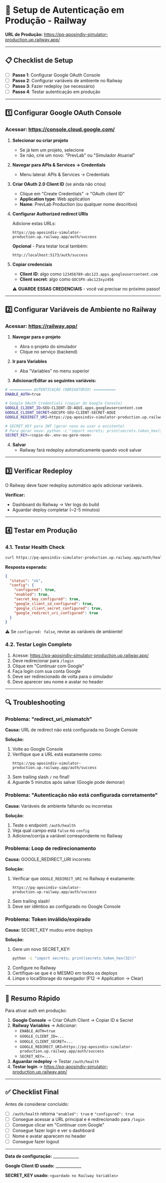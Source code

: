# 🚀 Setup de Autenticação em Produção - Railway

**URL de Produção:** https://pq-aposindiv-simulator-production.up.railway.app/

---

## 📋 Checklist de Setup

- [ ] **Passo 1**: Configurar Google OAuth Console
- [ ] **Passo 2**: Configurar variáveis de ambiente no Railway
- [ ] **Passo 3**: Fazer redeploy (se necessário)
- [ ] **Passo 4**: Testar autenticação em produção

---

## 1️⃣ Configurar Google OAuth Console

### Acessar: https://console.cloud.google.com/

1. **Selecionar ou criar projeto**
   - Se já tem um projeto, selecione
   - Se não, crie um novo: "PrevLab" ou "Simulador Atuarial"

2. **Navegar para APIs & Services → Credentials**
   - Menu lateral: APIs & Services → Credentials

3. **Criar OAuth 2.0 Client ID** (se ainda não criou)
   - Clique em "Create Credentials" → "OAuth client ID"
   - **Application type**: Web application
   - **Name**: PrevLab Production (ou qualquer nome descritivo)

4. **Configurar Authorized redirect URIs**

   Adicione estas URLs:
   ```
   https://pq-aposindiv-simulator-production.up.railway.app/auth/success
   ```

   **Opcional** - Para testar local também:
   ```
   http://localhost:5173/auth/success
   ```

5. **Copiar credenciais**
   - **Client ID**: algo como `123456789-abc123.apps.googleusercontent.com`
   - **Client secret**: algo como `GOCSPX-abc123xyz456`

   ⚠️ **GUARDE ESSAS CREDENCIAIS** - você vai precisar no próximo passo!

---

## 2️⃣ Configurar Variáveis de Ambiente no Railway

### Acessar: https://railway.app/

1. **Navegar para o projeto**
   - Abra o projeto do simulador
   - Clique no serviço (backend)

2. **Ir para Variables**
   - Aba "Variables" no menu superior

3. **Adicionar/Editar as seguintes variáveis:**

```bash
# ========== AUTENTICAÇÃO (OBRIGATÓRIO) ==========
ENABLE_AUTH=true

# Google OAuth Credentials (copiar do Google Console)
GOOGLE_CLIENT_ID=SEU-CLIENT-ID-AQUI.apps.googleusercontent.com
GOOGLE_CLIENT_SECRET=GOCSPX-SEU-CLIENT-SECRET-AQUI
GOOGLE_REDIRECT_URI=https://pq-aposindiv-simulator-production.up.railway.app/auth/success

# SECRET_KEY para JWT (gerar novo ou usar o existente)
# Para gerar novo: python -c "import secrets; print(secrets.token_hex(32))"
SECRET_KEY=<copie-do-.env-ou-gere-novo>
```

4. **Salvar**
   - Railway fará redeploy automaticamente quando você salvar

---

## 3️⃣ Verificar Redeploy

O Railway deve fazer redeploy automático após adicionar variáveis.

**Verificar:**
- Dashboard do Railway → Ver logs do build
- Aguardar deploy completar (~2-5 minutos)

---

## 4️⃣ Testar em Produção

### 4.1. Testar Health Check

```bash
curl https://pq-aposindiv-simulator-production.up.railway.app/auth/health
```

**Resposta esperada:**
```json
{
  "status": "ok",
  "config": {
    "configured": true,
    "enabled": true,
    "secret_key_configured": true,
    "google_client_id_configured": true,
    "google_client_secret_configured": true,
    "google_redirect_uri_configured": true
  }
}
```

⚠️ Se `configured: false`, revise as variáveis de ambiente!

### 4.2. Testar Login Completo

1. Acesse: https://pq-aposindiv-simulator-production.up.railway.app/
2. Deve redirecionar para `/login`
3. Clique em "Continuar com Google"
4. Faça login com sua conta Google
5. Deve ser redirecionado de volta para o simulador
6. Deve aparecer seu nome e avatar no header

---

## 🔍 Troubleshooting

### Problema: "redirect_uri_mismatch"

**Causa:** URL de redirect não está configurada no Google Console

**Solução:**
1. Volte ao Google Console
2. Verifique que a URL está exatamente como:
   ```
   https://pq-aposindiv-simulator-production.up.railway.app/auth/success
   ```
3. Sem trailing slash `/` no final!
4. Aguarde 5 minutos após salvar (Google pode demorar)

### Problema: "Autenticação não está configurada corretamente"

**Causa:** Variáveis de ambiente faltando ou incorretas

**Solução:**
1. Teste o endpoint: `/auth/health`
2. Veja qual campo está `false` no `config`
3. Adicione/corrija a variável correspondente no Railway

### Problema: Loop de redirecionamento

**Causa:** GOOGLE_REDIRECT_URI incorreto

**Solução:**
1. Verificar que `GOOGLE_REDIRECT_URI` no Railway é exatamente:
   ```
   https://pq-aposindiv-simulator-production.up.railway.app/auth/success
   ```
2. Sem trailing slash!
3. Deve ser idêntico ao configurado no Google Console

### Problema: Token inválido/expirado

**Causa:** SECRET_KEY mudou entre deploys

**Solução:**
1. Gere um novo SECRET_KEY:
   ```bash
   python -c "import secrets; print(secrets.token_hex(32))"
   ```
2. Configure no Railway
3. Certifique-se que é o MESMO em todos os deploys
4. Limpe o localStorage do navegador (F12 → Application → Clear)

---

## 🎯 Resumo Rápido

Para ativar auth em produção:

1. **Google Console** → Criar OAuth Client → Copiar ID e Secret
2. **Railway Variables** → Adicionar:
   - `ENABLE_AUTH=true`
   - `GOOGLE_CLIENT_ID=...`
   - `GOOGLE_CLIENT_SECRET=...`
   - `GOOGLE_REDIRECT_URI=https://pq-aposindiv-simulator-production.up.railway.app/auth/success`
   - `SECRET_KEY=...`
3. **Aguardar redeploy** → Testar `/auth/health`
4. **Testar login** → https://pq-aposindiv-simulator-production.up.railway.app/

---

## ✅ Checklist Final

Antes de considerar concluído:

- [ ] `/auth/health` retorna `"enabled": true` e `"configured": true`
- [ ] Consegue acessar a URL principal e é redirecionado para `/login`
- [ ] Consegue clicar em "Continuar com Google"
- [ ] Consegue fazer login e ver o dashboard
- [ ] Nome e avatar aparecem no header
- [ ] Consegue fazer logout

---

**Data de configuração:** _____________

**Google Client ID usado:** _____________

**SECRET_KEY usado:** `<guardado no Railway Variables>`
